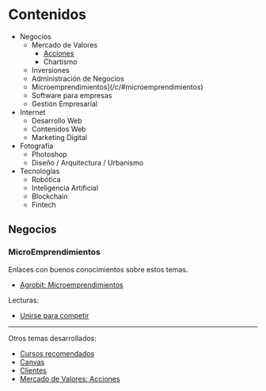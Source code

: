 # Contenidos

- Negocios
  - Mercado de Valores
    - [Acciones](/c/acciones.md)
    - Chartismo
  - Inversiones
  - Administración de Negocios
  - Microemprendimientos](/c/#microemprendimientos)
  - Software para empresas
  - Gestión Empresarial
- Internet
  - Desarrollo Web
  - Contenidos Web
  - Marketing Digital
- Fotografía
  - Photoshop
  - Diseño / Arquitectura / Urbanismo
- Tecnologías
  - Robótica
  - Inteligencia Artificial
  - Blockchain
  - Fintech

## Negocios

### MicroEmprendimientos

Enlaces con buenos conocimientos sobre estos temas.

- [Agrobit: Microemprendimientos](http://www.agrobit.com.ar/Categorias/ConsultaPorCategorias.asp?nGrupo=2&cClave1=I&nClave2=0&nClave3=0&nClave4=0&cCate1=Microemprendimientos&cIcono1=../images/folder.gif&cCarpeta=I_Microemp&cCarpeta1=I_Microemp)

Lecturas:

- [Unirse para competir](/c/unirse-competir.md)

***

Otros temas desarrollados:

- [Cursos recomendados](/c/cursos.md)
- [Canvas](/c/canvas.md)
- [Clientes](/c/clientes.md)
- [Mercado de Valores: Acciones](/c/acciones.md)
